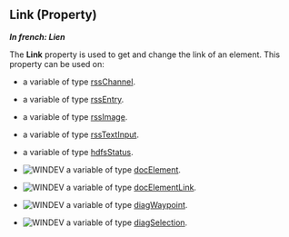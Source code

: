 
## Link (Property)

***In french: Lien***
	



<a name="XUse"></a>
<a name="Use"></a>
<a name="description"></a>
The **Link** property is used to get and change the link of an element. This property can be used on:

- a variable of type [rssChannel](../WDLang5/1000017769.md).

- a variable of type [rssEntry](../WDLang5/1000017792.md).

- a variable of type [rssImage](../WDLang5/1000017799.md).

- a variable of type [rssTextInput](../WDLang5/1000017802.md).  

- a variable of type [hdfsStatus](../WDLang4/1000021973.md).

- ![WINDEV](https://doc.pcsoft.fr/ext/images/us/WD.png) a variable of type [docElement](../WDLang1/1000022484.md). 

- ![WINDEV](https://doc.pcsoft.fr/ext/images/us/WD.png) a variable of type [docElementLink](../WDLang1/1000022970.md). 

- ![WINDEV](https://doc.pcsoft.fr/ext/images/us/WD.png) a variable of type [diagWaypoint](../WDLang1/1410088548.md). 

- ![WINDEV](https://doc.pcsoft.fr/ext/images/us/WD.png) a variable of type [diagSelection](../WDLang1/1410088172.md). 




